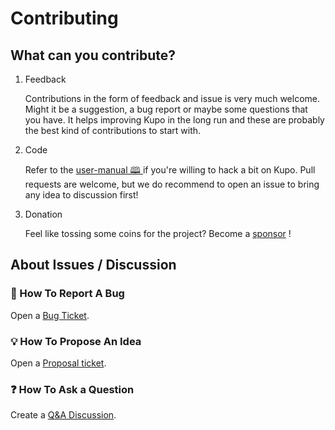 # Contributing

## What can you contribute?

1. Feedback

   Contributions in the form of feedback and issue is very much welcome. Might it be a suggestion, a bug report or maybe some questions that you have. It helps improving Kupo in the long run and these are probably the best kind of contributions to start with. 

2. Code 

   Refer to the [user-manual 🕮 ](https://cardanosolutions.github.io/kupo) if you're willing to hack a bit on Kupo. Pull requests are welcome, but we do recommend to open an issue to bring any idea to discussion first! 

3. Donation

   Feel like tossing some coins for the project? Become a [sponsor](https://github.com/sponsors/KtorZ) !

## About Issues / Discussion

### :bug: How To Report A Bug

Open a [Bug Ticket](https://github.com/cardanosolutions/kupo/issues/new?template=bug.md). 

### :bulb: How To Propose An Idea

Open a [Proposal ticket](https://github.com/cardanosolutions/kupo/issues/new?template=idea.md).

### :question: How To Ask a Question

Create a [Q&A Discussion](https://github.com/CardanoSolutions/kupo/discussions/categories/q-a).
